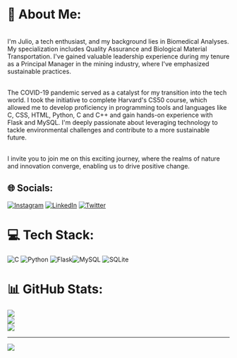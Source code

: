 # 💫 About Me:
<br>I'm Julio, a tech enthusiast, and my background lies in Biomedical Analyses. My specialization includes Quality Assurance and Biological Material Transportation. I've gained valuable leadership experience during my tenure as a Principal Manager in the mining industry, where I've emphasized sustainable practices.<br>

<br>The COVID-19 pandemic served as a catalyst for my transition into the tech world. I took the initiative to complete Harvard's CS50 course, which allowed me to develop proficiency in programming tools and languages like C, CSS, HTML, Python, C and C++ and gain hands-on experience with Flask and MySQL. I'm deeply passionate about leveraging technology to tackle environmental challenges and contribute to a more sustainable future.<br>

<br>I invite you to join me on this exciting journey, where the realms of nature and innovation converge, enabling us to drive positive change.<br>







## 🌐 Socials:
[![Instagram](https://img.shields.io/badge/Instagram-%23E4405F.svg?logo=Instagram&logoColor=white)](https://instagram.com/https://www.instagram.com/juliocezar_0/) [![LinkedIn](https://img.shields.io/badge/LinkedIn-%230077B5.svg?logo=linkedin&logoColor=white)](https://linkedin.com/in/https://www.linkedin.com/in/j%C3%BAlio-c%C3%A9zar-l-m-uch%C3%B4a-75ba5023b/) [![Twitter](https://img.shields.io/badge/Twitter-%231DA1F2.svg?logo=Twitter&logoColor=white)](https://twitter.com/https://twitter.com/uchoa_cezar) 

# 💻 Tech Stack:
![C](https://img.shields.io/badge/c-%2300599C.svg?style=for-the-badge&logo=c&logoColor=white) ![Python](https://img.shields.io/badge/python-3670A0?style=for-the-badge&logo=python&logoColor=ffdd54) ![Flask](https://img.shields.io/badge/flask-%23000.svg?style=for-the-badge&logo=flask&logoColor=white)![MySQL](https://img.shields.io/badge/mysql-%2300f.svg?style=for-the-badge&logo=mysql&logoColor=white) ![SQLite](https://img.shields.io/badge/sqlite-%2307405e.svg?style=for-the-badge&logo=sqlite&logoColor=white)
# 📊 GitHub Stats:
![](https://github-readme-stats.vercel.app/api?username=FractosOiluj&theme=dark&hide_border=false&include_all_commits=false&count_private=false)<br/>
![](https://github-readme-streak-stats.herokuapp.com/?user=FractosOiluj&theme=dark&hide_border=false)<br/>
![](https://github-readme-stats.vercel.app/api/top-langs/?username=FractosOiluj&theme=dark&hide_border=false&include_all_commits=false&count_private=false&layout=compact)

---
[![](https://visitcount.itsvg.in/api?id=FractosOiluj&icon=0&color=0)](https://visitcount.itsvg.in)

<!-- Proudly created with GPRM ( c) -->
